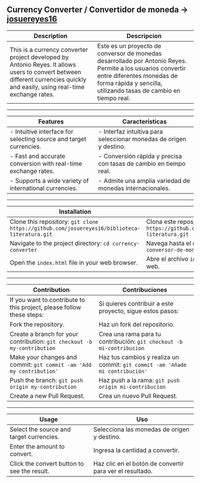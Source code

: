 
## Currency Converter / Convertidor de moneda → [josuereyes16](https://github.com/josuereyes16)

| Description | Descripcion |
|---------|---------|
| This is a currency converter project developed by Antonio Reyes. It allows users to convert between different currencies quickly and easily, using real-time exchange rates. | Este es un proyecto de conversor de monedas desarrollado por Antonio Reyes. Permite a los usuarios convertir entre diferentes monedas de forma rápida y sencilla, utilizando tasas de cambio en tiempo real. |

---

| Features | Características |
|---------|---------|
| - Intuitive interface for selecting source and target currencies. | - Interfaz intuitiva para seleccionar monedas de origen y destino. |
| - Fast and accurate conversion with real-time exchange rates. | - Conversión rápida y precisa con tasas de cambio en tiempo real. |
| - Supports a wide variety of international currencies. | - Admite una amplia variedad de monedas internacionales. |

---

| Installation | Instalación |
|---------|---------|
| Clone this repository:  `git clone https://github.com/josuereyes16/biblioteca-literatura.git` | Clona este repositorio: `git clone https://github.com/josuereyes16/biblioteca-literatura.git` |
| Navigate to the project directory: `cd currency-converter` | Navega hasta el directorio del proyecto: `cd conversor-de-monedas` |
| Open the `index.html` file in your web browser. | Abre el archivo `index.html` en tu navegador web. |

---

| Contribution | Contribuciones |
|---------|---------|
| If you want to contribute to this project, please follow these steps: | Si quieres contribuir a este proyecto, sigue estos pasos: |
| Fork the repository. | Haz un fork del repositorio. |
| Create a branch for your contribution: `git checkout -b my-contribution` | Crea una rama para tu contribución: `git checkout -b mi-contribucion` |
| Make your changes and commit: `git commit -am 'Add my contribution'` | Haz tus cambios y realiza un commit: `git commit -am 'Añade mi contribución'` |
| Push the branch: `git push origin my-contribution` | Haz push a la rama: `git push origin mi-contribucion` |
| Create a new Pull Request. | Crea un nuevo Pull Request. |

----

| Usage | Uso |
|---------|---------|
| Select the source and target currencies.  | Selecciona las monedas de origen y destino. |
| Enter the amount to convert. | Ingresa la cantidad a convertir. |
| Click the convert button to see the result. | Haz clic en el botón de convertir para ver el resultado. |

